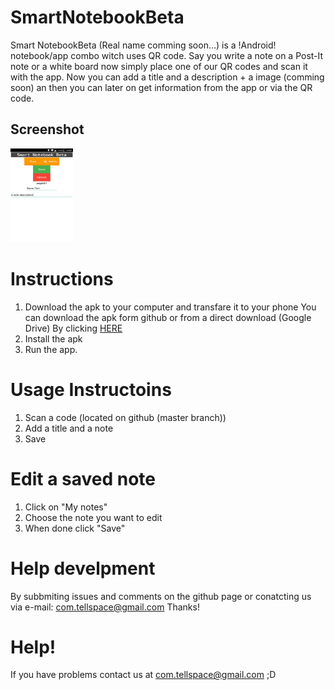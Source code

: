 # SmartNotebookBeta

Smart NotebookBeta (Real name comming soon...) is a !Android! notebook/app combo witch uses QR code. Say you write a note on a Post-It note or a white board now simply place one of our QR codes and scan it with the app. Now you can add a title and a description + a image (comming soon) an then you can later on get information from the app or via the QR code.
## Screenshot

<img src="Screenshot_20170528-130754.png" width="100px" height="150px">

# Instructions

1. Download the apk to your computer and transfare it to your phone
You can download the apk form github or from a direct download (Google Drive) By clicking <a href="https://drive.google.com/uc?export=download&id=0B6FSSEN7obfyOFlKMlhwSG5ZOG8"> HERE </a> 
2. Install the apk
3. Run the app.

# Usage Instructoins

1. Scan a code (located on github (master branch))
2. Add a title and a note
3. Save

# Edit a saved note

1. Click on "My notes"
2. Choose the note you want to edit
3. When done click "Save"

# Help develpment

By subbmiting issues and comments on the github page or conatcting us via e-mail:
com.tellspace@gmail.com Thanks!

# Help!

If you have problems contact us at com.tellspace@gmail.com ;D

